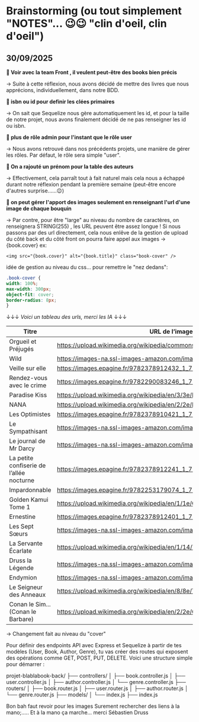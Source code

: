 # Brainstorming (ou tout simplement "NOTES"... 😉😉 "clin d'oeil, clin d'oeil")

## 30/09/2025

 __🤔 Voir avec la team Front , il veulent peut-être des books bien précis__

   → Suite à cette réflexion, nous avons décidé de mettre des livres que nous apprécions, individuellement, dans notre BDD.

__🤔 isbn ou id pour definir les clées primaires__

   → On sait que Sequelize nous gère automatiquement les id, et pour la taille de notre projet, nous avons finalement décidé de ne pas renseigner les id ou isbn.

__🤔 plus de rôle admin pour l'instant que le rôle user__

   → Nous avons retrouvé dans nos précédents projets, une manière de gérer les rôles. Par défaut, le rôle sera simple "user". 

 __🤔 On a rajouté un prénom pour la table des auteurs__

   → Effectivement, cela parraît tout à fait naturel mais cela nous a échappé durant notre réflexion pendant la première semaine (peut-être encore d'autres surprise......😉)


__🤔 on peut gérer l'apport des images seulement en renseignant l'url d'une image de chaque bouquin__

   → Par contre, pour être "large" au niveau du nombre de caractères, on renseignera STRING(255) , les URL peuvent être assez longue !
   Si nous passons par des url directement, cela nous enlêve de la gestion de upload du côté back
   et du côté front on pourra faire appel aux images → {book.cover}
   ex:
   ```svelte
   <img src="{book.cover}" alt="{book.title}" class="book-cover" /> 
   ```
   idée de gestion au niveau du css... pour remettre le "nez dedans":
   ```css
   .book-cover {
  width: 100%;
  max-width: 300px;
  object-fit: cover;
  border-radius: 8px;
}
   ```

   ↓↓↓ *Voici un tableau des urls, merci les IA* ↓↓↓

| Titre                                   | URL de l’image de couverture                                                                 |
|----------------------------------------|-----------------------------------------------------------------------------------------------|
| Orgueil et Préjugés                    | https://upload.wikimedia.org/wikipedia/commons/1/1e/PrideAndPrejudiceTitlePage.jpg           |
| Wild                                   | https://images-na.ssl-images-amazon.com/images/I/81VStYnDGrL.jpg                              |
| Veille sur elle                        | https://images.epagine.fr/9782378912432_1_75.jpg                                              |
| Rendez-vous avec le crime              | https://images.epagine.fr/9782290083246_1_75.jpg                                              |
| Paradise Kiss                          | https://upload.wikimedia.org/wikipedia/en/3/3e/Paradise_Kiss_vol01_Cover.jpg                 |
| NANA                                   | https://upload.wikimedia.org/wikipedia/en/2/2e/Nana_vol1_cover.jpg                           |
| Les Optimistes                         | https://images.epagine.fr/9782378910421_1_75.jpg                                              |
| Le Sympathisant                        | https://images-na.ssl-images-amazon.com/images/I/71vXqZxvXzL.jpg                              |
| Le journal de Mr Darcy                 | https://images-na.ssl-images-amazon.com/images/I/81xZ9ZKZKDL.jpg                              |
| La petite confiserie de l’allée nocturne | https://images.epagine.fr/9782378912241_1_75.jpg                                              |
| Impardonnable                          | https://images.epagine.fr/9782253179074_1_75.jpg                                              |
| Golden Kamui Tome 1                    | https://upload.wikimedia.org/wikipedia/en/1/1e/Golden_Kamuy_volume_1_cover.jpg               |
| Ernestine                              | https://images.epagine.fr/9782378912401_1_75.jpg                                              |
| Les Sept Sœurs                         | https://images-na.ssl-images-amazon.com/images/I/81Zz7kq3uXL.jpg                              |
| La Servante Écarlate                   | https://upload.wikimedia.org/wikipedia/en/1/14/TheHandmaidsTale.jpg                          |
| Druss la Légende                       | https://images-na.ssl-images-amazon.com/images/I/91ZzZzYzZzL.jpg                              |
| Endymion                               | https://images-na.ssl-images-amazon.com/images/I/81ZzZzZzZzL.jpg                              |
| Le Seigneur des Anneaux                | https://upload.wikimedia.org/wikipedia/en/8/8e/The_Lord_of_the_Rings_cover.gif               |
| Conan le Sim... (Conan le Barbare)     | https://upload.wikimedia.org/wikipedia/en/2/2e/Conan_the_Barbarian_%281982%29_poster.jpg     |



   → Changement fait au niveau du "cover"


   Pour définir des endpoints API avec Express et Sequelize à partir de tes modèles (User, Book, Author, Genre), tu vas créer des routes qui exposent des opérations comme GET, POST, PUT, DELETE. Voici une structure simple pour démarrer :


projet-blablabook-back/
├── controllers/
│   ├── book.controller.js
│   ├── user.controller.js
│   ├── author.controller.js
│   └── genre.controller.js
├── routers/
│   ├── book.router.js
│   ├── user.router.js
│   ├── author.router.js
│   └── genre.router.js
├── models/
│   └── index.js
├── index.js

Bon bah faut revoir pour les images 
Surement rechercher des liens à la mano;.....
Et à la mano ça marche... merci Sébastien Druss

